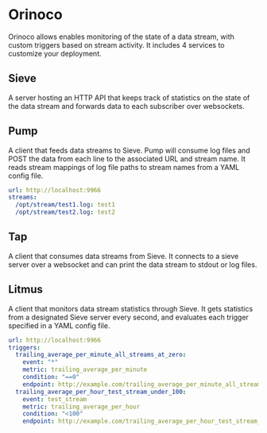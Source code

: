 # Orinoco
Orinoco allows enables monitoring of the state of a data stream, with
custom triggers based on stream activity. It includes 4 services to
customize your deployment.

## Sieve
A server hosting an HTTP API that keeps track of statistics on the state of
the data stream and forwards data to each subscriber over websockets.

## Pump
A client that feeds data streams to Sieve. Pump will consume log files and POST
the data from each line to the associated URL and stream name. It reads
stream mappings of log file paths to stream names from a YAML config file.

```yaml
url: http://localhost:9966
streams:
  /opt/stream/test1.log: test1
  /opt/stream/test2.log: test2
```

## Tap
A client that consumes data streams from Sieve. It connects to a sieve server
over a websocket and can print the data stream to stdout or log files.

## Litmus
A client that monitors data stream statistics through Sieve. It gets
statistics from a designated Sieve server every second, and evaluates each
trigger specified in a YAML config file.

```yaml
url: http://localhost:9966
triggers:
  trailing_average_per_minute_all_streams_at_zero:
    event: "*"
    metric: trailing_average_per_minute
    condition: "==0"
    endpoint: http://example.com/trailing_average_per_minute_all_streams_at_zero
  trailing_average_per_hour_test_stream_under_100:
    event: test_stream
    metric: trailing_average_per_hour
    condition: "<100"
    endpoint: http://example.com/trailing_average_per_hour_test_stream_under_100
```
